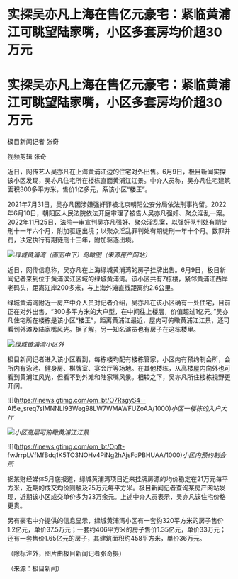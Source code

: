 # 实探吴亦凡上海在售亿元豪宅：紧临黄浦江可眺望陆家嘴，小区多套房均价超30万元

# 实探吴亦凡上海在售亿元豪宅：紧临黄浦江可眺望陆家嘴，小区多套房均价超30万元

极目新闻记者 张奇

视频剪辑 张奇

近日，网传艺人吴亦凡在上海黄浦江边的住宅对外出售。6月9日，极目新闻实探该小区发现，吴亦凡住宅所在楼栋直面黄浦江江景。中介人员称，吴亦凡住宅建筑面积300多平方米，售价1亿多元，系该小区“楼王”。

2021年7月31日，吴亦凡因涉嫌强奸罪被北京朝阳公安分局依法刑事拘留。2022年6月10日，朝阳区人民法院依法开庭审理了被告人吴亦凡强奸、聚众淫乱一案。2022年11月25日，法院一审宣判吴亦凡强奸、聚众淫乱案，以强奸队判处有期徒刑十一年六个月，附加驱逐出境；以聚众淫乱罪判处有期徒刑一年十个月。数罪并罚，决定执行有期徒刑十三年，附加驱逐出境。

![](https://inews.gtimg.com/om_bt/OuoTPKLecS76QSWAX4TJms5SgZa_LyA2ukC3IhMWTODw8AA/1000)_绿城黄浦湾（画面中下）鸟瞰图（来源房产网站）_

近日，网传信息称，吴亦凡在上海绿城黄浦湾的房子挂牌出售。6月9日，极目新闻记者来到位于黄浦滨江区域的绿城黄浦湾。该小区共有7栋楼，紧邻黄浦江西岸老码头，距离江岸200多米，与上海外滩直线距离约2.6公里。

绿城黄浦湾附近一房产中介人员对记者介绍，吴亦凡在该小区确有一处住宅，目前正在对外出售，“300多平方米的大户型，在中间往上楼层，价值超过1亿元。”吴亦凡住宅所在楼栋是该小区“楼王”，距离黄浦江最近，屋内可俯瞰黄浦江江景，还可看到外滩及陆家嘴风光。据了解，另一知名演员也有房子在这栋楼里。

![](https://inews.gtimg.com/om_bt/ONhEpySt9v7pr2pCBP3jx9EErMvZwpahDShAyFPZ_r63gAA/1000)_绿城黄浦湾小区外_

极目新闻记者进入该小区看到，每栋楼均配有楼栋管家，小区内有预约制会所，会所内有泳池、健身房、棋牌室、宴会厅等场地。在其他楼栋，从高楼屋内向外也可看到黄浦江风光，但看不到外滩和陆家嘴风景。相较之下，吴亦凡所住楼栋视野更开阔。

![](https://inews.gtimg.com/om_bt/O7RsgyS4--
Al5e_sreq7sIMNNLI93Weg98LW7WMAWFUZoAA/1000)_小区一楼栋的入户大厅_

![](https://inews.gtimg.com/om_bt/OQsMkt9QTVSphsVn5TH6kxtDy8Vjxym97wA_ZhtTRKcjAAA/1000)_小区高层可俯瞰黄浦江江景_

![](https://inews.gtimg.com/om_bt/Opft-
fwJrrpLVfMfBdq1K5TO3NOHv4PiNg2hAjsFdPBHUAA/1000)_小区内预约制会所_

据某财经媒体5月底报道，绿城黄浦湾项目近来挂牌房源的均价稳定在21万元每平方米，近期的成交均价则触及25万元每平方米。极目新闻记者查询某房产网站发现，近期该小区成交单价多为23万余元。上述中介人员表示，吴亦凡该住宅价格更贵。

另有豪宅中介提供的信息显示，绿城黄浦湾小区有一套约320平方米的房子售价1.2亿元，单价37.5万元；一套约406平方米的房子售价1.35亿元，单价33万元；还有一套售价1.65亿元的房子，其建筑面积约458平方米，单价36万元。

（除标注外，图片由极目新闻记者张奇摄）

（来源：极目新闻）


